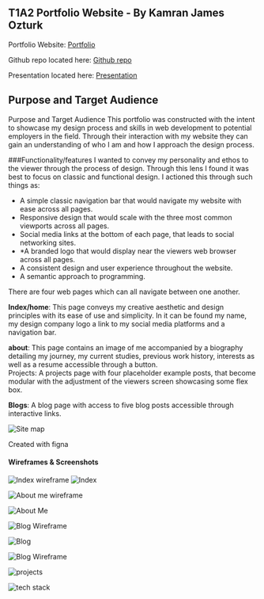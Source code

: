 ## T1A2 Portfolio Website - By Kamran James Ozturk

Portfolio Website: [Portfolio](https://kamranjamesportfolio.netlify.app)

Github repo located here: [Github repo](https://github.com/KamranJames/Portfolio.git)

Presentation located here: [Presentation](https://vimeo.com/manage/videos/743638342/0479fe3a66/customize)

## Purpose and Target Audience
Purpose and Target Audience
This portfolio was constructed with the intent to showcase my design process and skills in web development to potential employers in the field.
Through their interaction with my website they can gain an understanding of who I am and how I approach the design process. 

###Functionality/features
I wanted to convey my personality and ethos to the viewer through the process of design. Through this lens I found it was best to focus on classic and functional design. I actioned this through such things as: 
* A simple classic navigation bar that would navigate my website with ease across all pages.
* Responsive design that would scale with the three most common viewports across all pages.
* Social media links at the bottom of each page, that leads to social networking sites.
* *A branded logo that would display near the viewers web browser across all pages.
* A consistent design and user experience throughout the website.
* A semantic approach to programming.

There are four web pages which can all navigate between one another.

**Index/home**: This page conveys my creative aesthetic and design principles with its ease of use and simplicity. In it can be found my name, my design company logo a link to my social media platforms and a navigation bar.  

**about**: This page contains an image of me accompanied by a biography detailing my journey, my current studies, previous work history, interests as well as a resume accessible through a button.  
Projects: A projects page with four placeholder example posts, that become modular with the adjustment of the viewers screen showcasing some flex box.

**Blogs**: A blog page with access to five blog posts accessible through interactive links.


![Site map](site-map.png)

Created with figna


#### **Wireframes & Screenshots**
![Index wireframe](index-wireframes.png)
![Index](home-page.png)

![About me wireframe](about-me-wireframe.png)

![About Me](about-me.png)

![Blog Wireframe](blog-wireframe.png)

![Blog](blog.png)

![Blog Wireframe](projects-wireframe.png)

![projects](projects.png)

![tech stack](tech-stack.png)